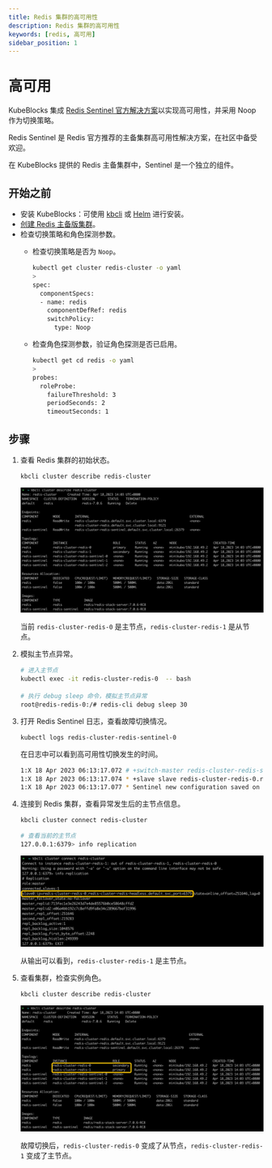 ```yaml
---
title: Redis 集群的高可用性
description: Redis 集群的高可用性
keywords: [redis, 高可用]
sidebar_position: 1
---
```


# 高可用

KubeBlocks 集成 [Redis Sentinel 官方解决方案](https://redis.io/docs/management/sentinel/)以实现高可用性，并采用 Noop 作为切换策略。

Redis Sentinel 是 Redis 官方推荐的主备集群高可用性解决方案，在社区中备受欢迎。

在 KubeBlocks 提供的 Redis 主备集群中，Sentinel 是一个独立的组件。

## 开始之前

* 安装 KubeBlocks：可使用 [kbcli](./../../installation/install-with-kbcli/install-kubeblocks-with-kbcli.md) 或 [Helm](./../../installation/install-with-helm/install-kubeblocks-with-helm.md) 进行安装。
* [创建 Redis 主备版集群](./../../kubeblocks-for-redis/cluster-management/create-and-connect-to-a-redis-cluster.md#创建集群)。
* 检查切换策略和角色探测参数。
  * 检查切换策略是否为 `Noop`。

    ```bash
    kubectl get cluster redis-cluster -o yaml
    >
    spec:
      componentSpecs:
      - name: redis
        componentDefRef: redis
        switchPolicy:
          type: Noop
    ```

  * 检查角色探测参数，验证角色探测是否已启用。

    ```bash
    kubectl get cd redis -o yaml
    >
    probes:
      roleProbe:
        failureThreshold: 3
        periodSeconds: 2
        timeoutSeconds: 1
    ```

## 步骤

1. 查看 Redis 集群的初始状态。

   ```bash
   kbcli cluster describe redis-cluster
   ```

   ![Redis cluster original status](./../../../img/redis-high-availability-initial-status.png)

   当前 `redis-cluster-redis-0` 是主节点，`redis-cluster-redis-1` 是从节点。

2. 模拟主节点异常。

   ```bash
   # 进入主节点
   kubectl exec -it redis-cluster-redis-0  -- bash

   # 执行 debug sleep 命令，模拟主节点异常
   root@redis-redis-0:/# redis-cli debug sleep 30
   ```

3. 打开 Redis Sentinel 日志，查看故障切换情况。

   ```bash
   kubectl logs redis-cluster-redis-sentinel-0
   ```

   在日志中可以看到高可用性切换发生的时间。

   ```bash
   1:X 18 Apr 2023 06:13:17.072 # +switch-master redis-cluster-redis-sentinel redis-cluster-redis-0.redis-cluster-redis-headless.default.svc 6379 redis-cluster-redis-1.redis-cluster-redis-headless.default.svc 6379
   1:X 18 Apr 2023 06:13:17.074 * +slave slave redis-cluster-redis-0.redis-cluster-redis-headless.default.svc:6379 redis-cluster-redis-0.redis-cluster-redis-headless.default.svc 6379 @ redis-cluster-redis-sentinel redis-cluster-redis-1.redis-cluster-redis-headless.default.svc 6379
   1:X 18 Apr 2023 06:13:17.077 * Sentinel new configuration saved on disk
   ```

4. 连接到 Redis 集群，查看异常发生后的主节点信息。

   ```bash
   kbcli cluster connect redis-cluster
   ```

   ```bash
   # 查看当前的主节点
   127.0.0.1:6379> info replication
   ```

   ![Redis info replication](./../../../img/redis-high-availability-status-after-exception.png)

   从输出可以看到，`redis-cluster-redis-1` 是主节点。

5. 查看集群，检查实例角色。

   ```bash
   kbcli cluster describe redis-cluster
   ```

   ![Redis cluster status after HA](./../../../img/redis-high-availability-role.png)

   故障切换后，`redis-cluster-redis-0` 变成了从节点，`redis-cluster-redis-1` 变成了主节点。
